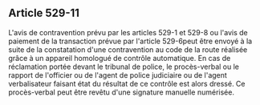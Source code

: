 Article 529-11
----
L'avis de contravention prévu par les articles 529-1 et 529-8 ou l'avis de
paiement de la transaction prévue par l'article 529-6peut être envoyé à la suite
de la constatation d'une contravention au code de la route réalisée grâce à un
appareil homologué de contrôle automatique. En cas de réclamation portée devant
le tribunal de police, le procès-verbal ou le rapport de l'officier ou de
l'agent de police judiciaire ou de l'agent verbalisateur faisant état du
résultat de ce contrôle est alors dressé. Ce procès-verbal peut être revêtu
d'une signature manuelle numérisée.
